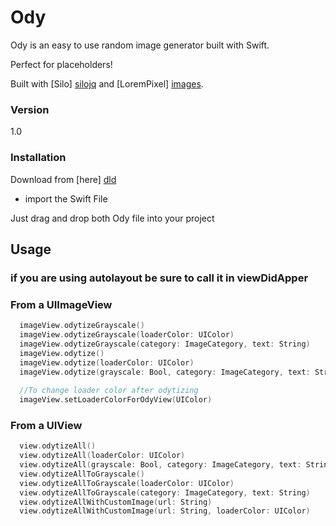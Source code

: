 # Ody

Ody is an easy to use random image generator built with Swift.

Perfect for placeholders!

Built with [Silo] [silojq] and [LoremPixel] [images].

### Version
1.0

### Installation

Download from [here] [dld]
- import the Swift File

Just drag and drop both Ody file into your project

## Usage

### if you are using autolayout be sure to call it in viewDidApper

### From a UIImageView
```swift
  imageView.odytizeGrayscale()
  imageView.odytizeGrayscale(loaderColor: UIColor)
  imageView.odytizeGrayscale(category: ImageCategory, text: String)
  imageView.odytize()
  imageView.odytize(loaderColor: UIColor)
  imageView.odytize(grayscale: Bool, category: ImageCategory, text: String)
  
  //To change loader color after odytizing
  imageView.setLoaderColorForOdyView(UIColor)
```

### From a UIView
```swift
  view.odytizeAll()
  view.odytizeAll(loaderColor: UIColor)
  view.odytizeAll(grayscale: Bool, category: ImageCategory, text: String, loaderColor: UIColor)
  view.odytizeAllToGrayscale()
  view.odytizeAllToGrayscale(loaderColor: UIColor)
  view.odytizeAllToGrayscale(category: ImageCategory, text: String)
  view.odytizeAllWithCustomImage(url: String)
  view.odytizeAllWithCustomImage(url: String, loaderColor: UIColor)
```

[//]: # (These are reference links used in the body of this note and get stripped out when the markdown processor does its job. There is no need to format nicely because it shouldn't be seen. Thanks SO - http://stackoverflow.com/questions/4823468/store-comments-in-markdown-syntax)


   [dld]: <https://github.com/josejuanqm/Ody/blob/master/Ody/Ody.zip?raw=true>
   [silojq]: <https://github.com/josejuanqm/Silo>
   [images]: <http://lorempixel.com/>


